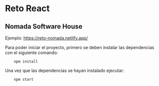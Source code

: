 # Reto React
## Nomada Software House

Ejemplo: https://reto-nomada.netlify.app/

Para poder iniciar el proyecto, primero se deben instalar las dependencias con el siguiente comando:
```
    npm install
```

Una vez que las dependencias se hayan instalado ejecutar:
```
    npm start
```